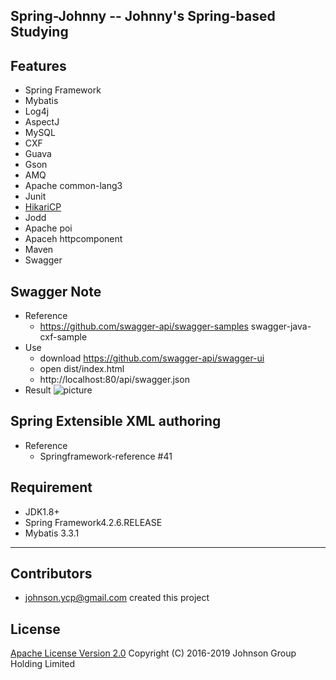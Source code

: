 ## Spring-Johnny  -- Johnny's Spring-based Studying 


## Features 
- Spring Framework
- Mybatis
- Log4j
- AspectJ
- MySQL
- CXF
- Guava
- Gson
- AMQ
- Apache common-lang3
- Junit
- [HikariCP](https://github.com/brettwooldridge/HikariCP)
- Jodd
- Apache poi
- Apaceh httpcomponent
- Maven
- Swagger

## Swagger Note
- Reference
   - https://github.com/swagger-api/swagger-samples   swagger-java-cxf-sample
- Use
   - download https://github.com/swagger-api/swagger-ui 
   - open dist/index.html
   - http://localhost:80/api/swagger.json
- Result
  ![picture](https://github.com/Michael-Johy/spring-johnny/blob/master/swagger.png)

## Spring Extensible XML authoring
- Reference
    - Springframework-reference #41

## Requirement
- JDK1.8+
- Spring Framework4.2.6.RELEASE
- Mybatis 3.3.1
**********************************

## Contributors 
- johnson.ycp@gmail.com  created this project

## License
[Apache License Version 2.0](http://www.apache.org/licenses/LICENSE-2.0.html) Copyright (C) 2016-2019 Johnson Group Holding Limited